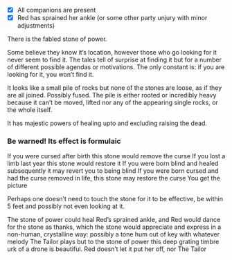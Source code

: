  - [x] All companions are present
 - [x] Red has sprained her ankle (or some other party unjury with minor adjustments)

There is the fabled stone of power. 

Some believe they know it’s location, however those who go looking for it never seem to find it. The tales tell of surprise at finding it but for a number of different possible agendas or motivations. The only constant is: if you are looking for it, you won’t find it.

It looks like a small pile of rocks but none of the stones are loose, as if they are all joined. Possibly fused. The pile is either rooted or incredibly heavy because it can’t be moved, lifted nor any of the appearing single rocks, or the whole itself.

It has majestic powers of healing upto and excluding raising the dead.

### Be warned! Its effect is formulaic
If you were cursed after birth this stone would remove the curse
If you lost a limb last year this stone would restore it
If you were born blind and healed subsequently it may revert you to being blind
If you were born cursed and had the curse removed in life, this stone may restore the curse
You get the picture

Perhaps one doesn’t need to touch the stone for it to be effective, be within 5 feet and possibly not even looking at it.

The stone of power could heal Red’s sprained ankle, and Red would dance for the stone as thanks, which the stone would appreciate and express in a non-human, crystalline way: possibly a tone hum out of key with whatever melody The Tailor plays but to the stone of power this deep grating timbre urk of a drone is beautiful. Red doesn’t let it put her off, nor The Tailor

